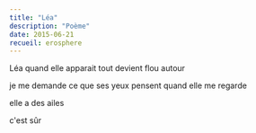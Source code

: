 ```yaml
---
title: "Léa"
description: "Poème"
date: 2015-06-21
recueil: erosphere
---
```


Léa quand elle apparait tout devient flou
autour

je me demande ce que ses yeux pensent
quand elle me regarde

elle a des ailes

c'est sûr
